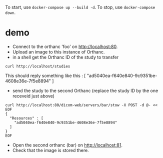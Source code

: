 To start, use `docker-compose up --build -d`.
To stop, use `docker-compose down`.

# demo

- Connect to the orthanc 'foo' on [http://localhost:80](http://localhost:80).
- Upload an image to this instance of Orthanc.
- in a shell get the Orthanc ID of the study to transfer
```
curl http://localhost/studies
```
 This should reply something like this :
[ "ad5040ea-f640e840-9c9351be-4608e36e-7f5e8894" ]
- send the study to the second Orthanc (replace the study ID by the one receveid just above)
```
curl http://localhost:80/dicom-web/servers/bar/stow -X POST -d @- << EOF
{
  "Resources" : [
    "ad5040ea-f640e840-9c9351be-4608e36e-7f5e8894"
  ]
}
EOF
```
- Open the second orthanc (bar) on [http://localhost:81](http://localhost:81).
- Check that the image is stored there.